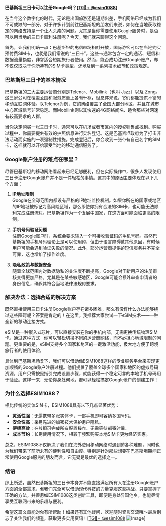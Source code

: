 **巴基斯坦三日卡可以注册Google吗？[[TG💪+ @esim1088](https://t.me/s/esim1088)]**

在当今这个数字化的时代，无论是出国旅游还是短期出差，手机网络已经成为我们不可或缺的一部分。对于许多计划前往巴基斯坦的朋友们来说，如何在当地获取稳定的网络支持是一个让人头疼的问题。尤其是当你需要使用Google服务时，是否可以用当地的三日卡顺利注册呢？今天，我们就来聊聊这个问题。

首先，让我们明确一点：巴基斯坦的电信市场相对开放，国际游客可以在当地购买预付费SIM卡，也就是我们常说的“三日卡”。这些卡通常包含一定的通话、短信和数据流量额度，非常适合短期旅行者使用。然而，能否成功注册Google账户，却不仅仅取决于你所持有的SIM卡类型，还涉及到一系列技术细节和政策规定。

### **巴基斯坦三日卡的基本情况**

巴基斯坦的三大主要运营商分别是Telenor、Mobilink（也叫 Jazz）以及 Zong。这三家公司在覆盖范围和服务质量上各有千秋，但总体来说，它们都能提供不错的移动互联网体验。以Telenor为例，它的网络覆盖了全国大部分地区，并且在城市中心区域信号非常稳定。而Mobilink则以其快速的4G网络闻名，适合那些对网速有较高要求的人群。

当你决定购买一张三日卡时，通常可以在机场或者市区内的授权销售点找到。购买过程中，你需要提供有效的护照信息进行实名登记。这是巴基斯坦政府为了打击非法活动而实施的一项强制性措施。完成登记后，你会收到一张带有自己名字的SIM卡，这样就可以开始享受当地的移动通信服务了。

### **Google账户注册的难点在哪里？**

尽管巴基斯坦的移动网络看起来已经足够便利，但在实际操作中，很多人发现使用三日卡注册Google账户并不是一件轻松的事情。这其中的原因主要体现在以下几个方面：

1. **IP地址限制**  
   Google在全球范围内都设有严格的IP地址监控机制。如果你所在的国家或地区的IP地址被标记为高风险区域，那么即使你拥有合法的SIM卡，也可能无法顺利完成注册流程。巴基斯坦作为一个发展中国家，在这方面可能面临更高的限制。

2. **手机号码验证问题**  
   注册Google账户时，系统会要求输入一个可接收验证码的手机号码。虽然巴基斯坦的手机号码理论上是可以使用的，但由于语言障碍或其他原因，有时候用户可能会遇到验证失败的情况。此外，部分运营商提供的短信服务并不完全可靠，这也增加了操作难度。

3. **隐私政策与数据安全**  
   随着全球范围内对数据隐私的关注度不断提高，Google对于新用户的注册审核变得更加严格。尤其是在某些敏感地区，Google可能会额外审查申请者的身份信息，确保其符合当地法律法规的要求。

### **解决办法：选择合适的解决方案**

既然直接使用三日卡注册Google账户存在诸多困难，那么有没有什么办法能够绕过这些障碍呢？答案是肯定的！在这里，我推荐大家尝试一下eSIM技术——一种全新的移动连接方式。

eSIM是一种嵌入式芯片，可以直接安装在你的手机内部，无需更换传统物理SIM卡。通过这种方式，你可以轻松切换不同的运营商网络，而不必担心地域限制的问题。更重要的是，eSIM支持多个国家和地区的一键激活功能，极大地方便了跨境旅行者的使用体验。

具体到巴基斯坦场景下，我们可以借助像ESIM1088这样的专业服务平台来实现更加顺畅的Google账户注册过程。他们提供了覆盖全球多个国家和地区的虚拟号码资源，用户只需按照指引完成设置步骤，就能获得一个稳定可靠的本地手机号码用于验证。这样一来，无论你身处何地，都可以轻松搞定Google账户的创建工作！

### **为什么选择ESIM1088？**

相比传统的实体SIM卡，ESIM1088具有以下几点显著优势：

- **灵活性强**：无需携带多张实体卡，一部手机即可容纳多国号码。
- **安全性高**：采用先进的加密技术保护用户隐私。
- **便捷高效**：在线即可完成所有配置操作，无需等待邮寄时间。
- **成本节约**：长期使用情况下，相较于频繁购买本地SIM卡更为经济实惠。

总之，ESIM1088不仅解决了我们在海外使用移动网络时遇到的各种难题，同时也为我们带来了前所未有的便利性和自由度。特别是针对那些想要在巴基斯坦期间正常使用Google服务的朋友而言，它无疑是最优的选择之一。

### **结语**

综上所述，虽然巴基斯坦的三日卡本身并不能直接满足所有人在注册Google账户方面的全部需求，但我们完全可以借助现代科技的力量克服这些挑战。只要掌握了正确的方法，并善用如ESIM1088这类创新工具，即便是身处异国他乡，也能尽情享受互联网带来的乐趣与便利。

希望这篇文章能对你有所帮助！如果还有其他疑问，欢迎随时留言交流哦～最后别忘了关注我们的频道，获取更多实用资讯！[[TG💪+ @esim1088](https://t.me/s/esim1088) ![Image](https://i.postimg.cc/4NQfJmqS/Snipaste-2025-05-13-00-14-12.png)]